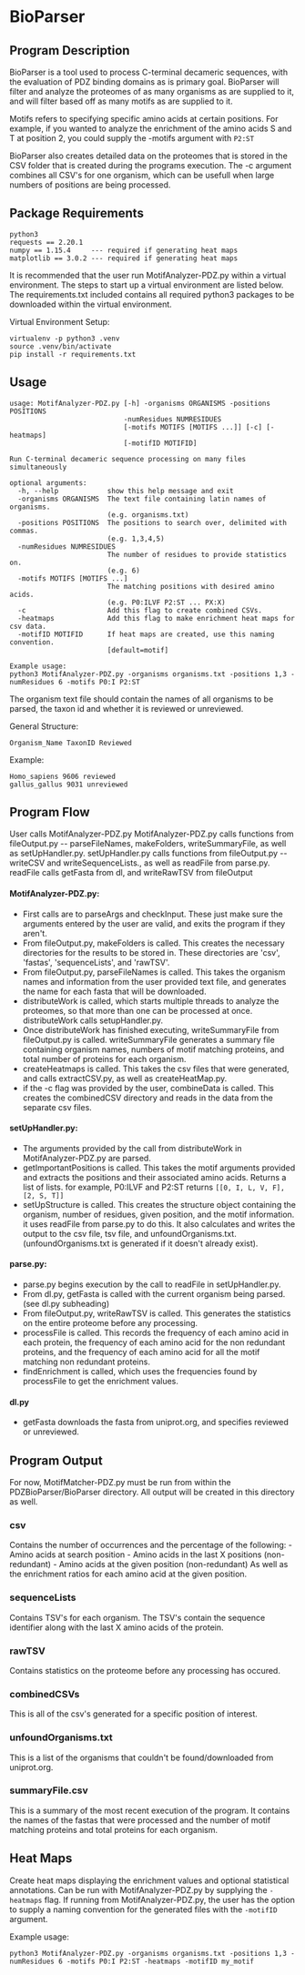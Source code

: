 # BioParser
## Program Description
BioParser is a tool used to process C-terminal decameric sequences, with the evaluation of PDZ binding domains as is primary goal. BioParser will filter and analyze the proteomes of as many organisms as are supplied to it, and will filter based off as many motifs as are supplied to it.

Motifs refers to specifying specific amino acids at certain positions. For example, if you wanted to analyze the enrichment of the amino acids S and T at position 2, you could supply the -motifs argument with ``` P2:ST ```

BioParser also creates detailed data on the proteomes that is stored in the CSV folder that is created during the programs execution. The -c argument combines all CSV's for one organism, which can be usefull when large numbers of positions are being processed.

## Package Requirements
```
python3
requests == 2.20.1
numpy == 1.15.4     --- required if generating heat maps
matplotlib == 3.0.2 --- required if generating heat maps
```

It is recommended that the user run MotifAnalyzer-PDZ.py within a virtual environment. 
The steps to start up a virtual environment are listed below. The requirements.txt included
contains all required python3 packages to be downloaded within the virtual environment.

Virtual Environment Setup:
```
virtualenv -p python3 .venv
source .venv/bin/activate
pip install -r requirements.txt
```

## Usage
```
usage: MotifAnalyzer-PDZ.py [-h] -organisms ORGANISMS -positions POSITIONS
                            -numResidues NUMRESIDUES
                            [-motifs MOTIFS [MOTIFS ...]] [-c] [-heatmaps]
                            [-motifID MOTIFID]

Run C-terminal decameric sequence processing on many files simultaneously

optional arguments:
  -h, --help            show this help message and exit
  -organisms ORGANISMS  The text file containing latin names of organisms.
                        (e.g. organisms.txt)
  -positions POSITIONS  The positions to search over, delimited with commas.
                        (e.g. 1,3,4,5)
  -numResidues NUMRESIDUES
                        The number of residues to provide statistics on.
                        (e.g. 6)
  -motifs MOTIFS [MOTIFS ...]
                        The matching positions with desired amino acids. 
                        (e.g. P0:ILVF P2:ST ... PX:X)
  -c                    Add this flag to create combined CSVs.
  -heatmaps             Add this flag to make enrichment heat maps for csv data.
  -motifID MOTIFID      If heat maps are created, use this naming convention.
                        [default=motif]
```

```
Example usage:
python3 MotifAnalyzer-PDZ.py -organisms organisms.txt -positions 1,3 -numResidues 6 -motifs P0:I P2:ST
```

The organism text file should contain the names of all organisms to be parsed, the taxon id and whether it is reviewed or unreviewed.

General Structure:
```
Organism_Name TaxonID Reviewed
```

Example:
```
Homo_sapiens 9606 reviewed
gallus_gallus 9031 unreviewed
```

## Program Flow
User calls MotifAnalyzer-PDZ.py
MotifAnalyzer-PDZ.py calls functions from fileOutput.py -- parseFileNames, makeFolders, writeSummaryFile, as well as setUpHandler.py.
setUpHandler.py calls functions from fileOutput.py -- writeCSV and writeSequenceLists., as well as readFile from parse.py.
readFile calls getFasta from dl, and writeRawTSV from fileOutput
#### MotifAnalyzer-PDZ.py:

  - First calls are to parseArgs and checkInput. These just make sure the arguments entered by the user are valid, and exits the program if they aren't.
  - From fileOutput.py, makeFolders is called. This creates the necessary directories for the results to be stored in. These directories are 'csv', 'fastas', 'sequenceLists', and 'rawTSV'.
  - From fileOutput.py, parseFileNames is called. This takes the organism names and information from the user provided text file, and generates the name for each fasta that will be downloaded.
  - distributeWork is called, which starts multiple threads to analyze the proteomes, so that more than one can be processed at once. distributeWork calls setupHandler.py.
  - Once distributeWork has finished executing, writeSummaryFile from fileOutput.py is called. writeSummaryFile generates a summary file containing organism names, numbers of motif matching proteins, and total number of proteins for each organism.
  - createHeatmaps is called. This takes the csv files that were generated, and calls extractCSV.py, as well as createHeatMap.py.
  - if the -c flag was provided by the user, combineData is called. This creates the combinedCSV directory and reads in the data from the separate csv files.

#### setUpHandler.py:

  - The arguments provided by the call from distributeWork in MotifAnalyzer-PDZ.py are parsed.
  - getImportantPositions is called. This takes the motif arguments provided and extracts the positions and their associated amino acids. Returns a list of lists. for example, P0:ILVF and P2:ST returns ```[[0, I, L, V, F], [2, S, T]]```
  - setUpStructure is called. This creates the structure object containing the organism, number of residues, given position, and the motif information. it uses readFile from parse.py to do this. It also calculates and writes the output to the csv file, tsv file, and unfoundOrganisms.txt. (unfoundOrganisms.txt is generated if it doesn't already exist).

#### parse.py:

  - parse.py begins execution by the call to readFile in setUpHandler.py. 
  - From dl.py, getFasta is called with the current organism being parsed. (see dl.py subheading)
  - From fileOutput.py, writeRawTSV is called. This generates the statistics on the entire proteome before any processing.
  - processFile is called. This records the frequency of each amino acid in each protein, the frequency of each amino acid for the non redundant proteins, and the frequency  of each amino acid for all the motif matching non redundant proteins.
  - findEnrichment is called, which uses the frequencies found by processFile to get the enrichment values.

#### dl.py

  - getFasta downloads the fasta from uniprot.org, and specifies reviewed or unreviewed.

## Program Output
  For now, MotifMatcher-PDZ.py must be run from within the PDZBioParser/BioParser directory. All output will be created in this directory as well.

### csv
  Contains the number of occurrences and the percentage of the following:
    - Amino acids at search position
    - Amino acids in the last X positions (non-redundant)
    - Amino acids at the given position (non-redundant)
   As well as the enrichment ratios for each amino acid at the given position.

### sequenceLists
  Contains TSV's for each organism. The TSV's contain the sequence identifier along with the last X amino acids of the protein.

### rawTSV
  Contains statistics on the proteome before any processing has occured.

### combinedCSVs
  This is all of the csv's generated for a specific position of interest.

### unfoundOrganisms.txt
  This is a list of the organisms that couldn't be found/downloaded from uniprot.org.

### summaryFile.csv
  This is a summary of the most recent execution of the program. It contains the names of the fastas that were processed and the number of motif matching proteins and total proteins for each organism.


## Heat Maps
Create heat maps displaying the enrichment values and optional statistical annotations.
Can be run with MotifAnalyzer-PDZ.py by supplying the `-heatmaps` flag.
If running from MotifAnalyzer-PDZ.py, the user has the option to supply a naming convention 
for the generated files with the `-motifID` argument.

Example usage:
```
python3 MotifAnalyzer-PDZ.py -organisms organisms.txt -positions 1,3 -numResidues 6 -motifs P0:I P2:ST -heatmaps -motifID my_motif
```


